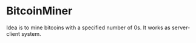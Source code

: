 # BitcoinMiner
Idea is to mine bitcoins with a specified number of 0s.
It works as server-client system.

